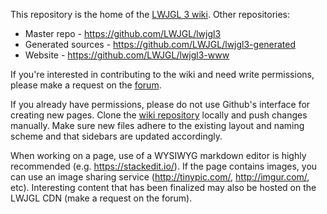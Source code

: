 This repository is the home of the [LWJGL 3 wiki](https://github.com/LWJGL/lwjgl3-wiki/wiki). Other repositories:

- Master repo - https://github.com/LWJGL/lwjgl3
- Generated sources - https://github.com/LWJGL/lwjgl3-generated
- Website - https://github.com/LWJGL/lwjgl3-www

If you're interested in contributing to the wiki and need write permissions, please make a request on the [forum](http://forum.lwjgl.org).

If you already have permissions, please do not use Github's interface for creating new pages. Clone the [wiki repository](https://github.com/LWJGL/lwjgl3-wiki.wiki.git) locally and push changes manually. Make sure new files adhere to the existing layout and naming scheme and that sidebars are updated accordingly.

When working on a page, use of a WYSIWYG markdown editor is highly recommended (e.g. https://stackedit.io/). If the page contains images, you can use an image sharing service (http://tinypic.com/, http://imgur.com/, etc). Interesting content that has been finalized may also be hosted on the LWJGL CDN (make a request on the forum).
